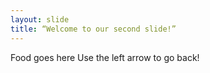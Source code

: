 ```yaml
---
layout: slide
title: “Welcome to our second slide!”
---
```

Food goes here
Use the left arrow to go back!

